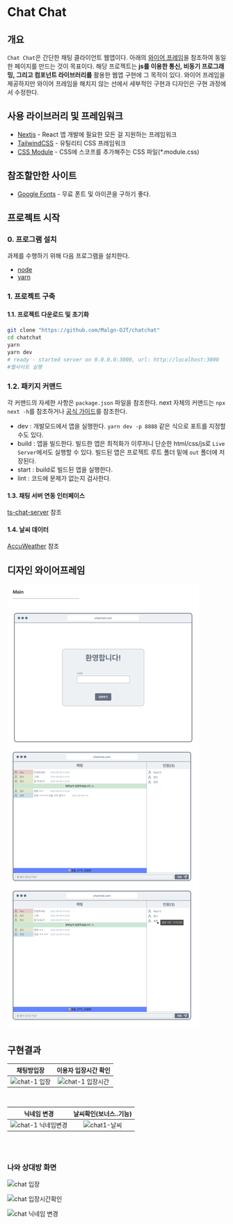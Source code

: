 # Chat Chat

## 개요

`Chat Chat`은 간단한 채팅 클라이언트 웹앱이다. 아래의 [와이어 프레임](##디자인-와이어프레임)을 참조하여 동일한 페이지를 만드는 것이 목표이다. 해당 프로젝트는 **js를 이용한 통신, 비동기 프로그래밍, 그리고 컴포넌트 라이브러리를** 활용한 웹앱 구현에 그 목적이 있다. 와이어 프레임을 제공하지만 와이어 프레임을 해치지 않는 선에서 세부적인 구현과 디자인은 구현 과정에서 수정한다.

## 사용 라이브러리 및 프레임워크

- [Nextjs](https://nextjs.org/) - React 앱 개발에 필요한 모든 걸 지원하는 프레임워크
- [TailwindCSS](https://tailwindcss.com/) - 유틸리티 CSS 프레임워크
- [CSS Module](https://github.com/css-modules/css-modules) - CSS에 스코프를 추가해주는 CSS 파일(\*.module.css)

## 참조할만한 사이트

- [Google Fonts](https://fonts.google.com/icons) - 무료 폰트 및 아이콘을 구하기 좋다.

## 프로젝트 시작

### 0. 프로그램 설치

과제를 수행하기 위해 다음 프로그램을 설치한다.

- [node](https://nodejs.org/en/)
- [yarn](https://classic.yarnpkg.com/en/docs/install#windows-stable)

### 1. 프로젝트 구축

#### 1.1. 프로젝트 다운로드 및 초기화

```bash
git clone "https://github.com/Malgn-OJT/chatchat"
cd chatchat
yarn
yarn dev
# ready - started server on 0.0.0.0:3000, url: http://localhost:3000
#웹사이트 실행
```

### 1.2. 패키지 커맨드

각 커맨드의 자세한 사항은 `package.json` 파일을 참조한다. next 자체의 커맨드는 `npx next -h`를 참조하거나 [공식 가이드](https://nextjs.org/docs/api-reference/cli)를 참조한다.

- dev : 개발모드에서 앱을 실행한다. `yarn dev -p 8888` 같은 식으로 포트를 지정할 수도 있다.
- build : 앱을 빌드한다. 빌드한 앱은 최적화가 이루저니 단순한 html/css/js로 `Live Server`에서도 실행할 수 있다. 빌드된 앱은 프로젝트 루트 폴더 밑에 `out` 폴더에 저장된다.
- start : build로 빌드된 앱을 실행한다.
- lint : 코드에 문제가 없는지 검사한다.

#### 1.3. 채팅 서버 연동 인터페이스

[ts-chat-server](https://github.com/walrus811/ts-chat-server) 참조

#### 1.4. 날씨 데이터

[AccuWeather](https://developer.accuweather.com/) 참조


## 디자인 와이어프레임

![wire frame](./readme/design.png)


## 구현결과


채팅방입장            |  이용자 입장시간 확인
:-------------------------:|:-------------------------:
![chat-1 입장](https://user-images.githubusercontent.com/102462534/205439085-21ad590f-5352-419e-8720-19df2ed37bd1.gif)  | ![chat-1 입장시간](https://user-images.githubusercontent.com/102462534/205439257-6ee331c1-2c93-49d9-bb20-5a6ca861c408.gif)

<br/>

닉네임 변경        |  날씨확인(보너스..기능)
:-------------------------:|:-------------------------:
![chat-1 닉네임변경](https://user-images.githubusercontent.com/102462534/205439105-3fc83530-16f2-4093-9ec2-405e8bc92cf6.gif)  | ![chat1-날씨](https://user-images.githubusercontent.com/102462534/205439258-8d66ade7-3f77-4b7c-a094-5384ad9fe28e.gif)


<br/>
<br/>

### 나와 상대방 화면
![chat 입장](https://user-images.githubusercontent.com/102462534/205440386-065f7cfa-e848-41f2-adbc-bae0a6ed9f61.gif)
<br/>

![chat 입장시간확인](https://user-images.githubusercontent.com/102462534/205440389-3fd746aa-8de8-44b0-9942-2b98399d3ba8.gif)
<br/>

![chat 닉네임 변경](https://user-images.githubusercontent.com/102462534/205440391-5ad48850-5b73-45d7-848a-22881edbfe3e.gif)



<br/>


